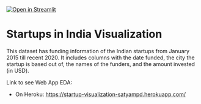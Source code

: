 [![Open in Streamlit](https://static.streamlit.io/badges/streamlit_badge_black_white.svg)](https://share.streamlit.io/satyampd/startups-in-india-eda/app.py)
# Startups in India Visualization

This dataset has funding information of the Indian startups from January 2015 
till recent 2020. It includes columns with the date funded, the city the 
startup is based out of, the names of the funders, and the amount invested (in USD).


Link to see Web App EDA:
- On Heroku: https://startup-visualization-satyampd.herokuapp.com/
